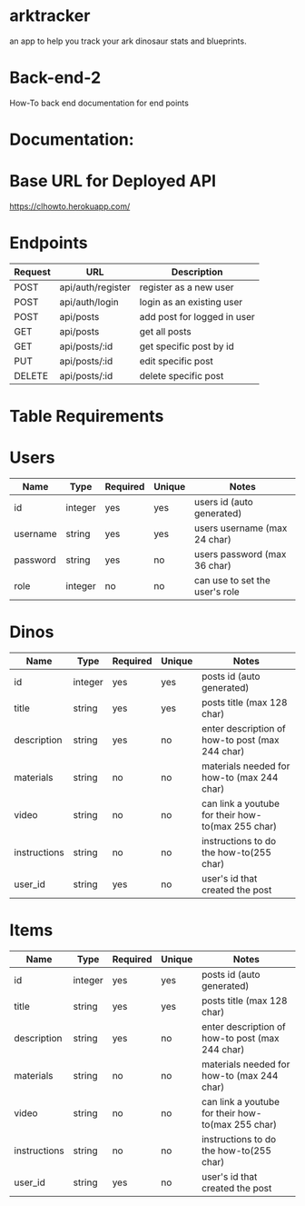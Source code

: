 # arktracker

an app to help you track your ark dinosaur stats and blueprints.

# Back-end-2

How-To back end documentation for end points

# Documentation:

# Base URL for Deployed API

https://clhowto.herokuapp.com/

# Endpoints

| Request | URL               | Description                 |
| ------- | ----------------- | --------------------------- |
| POST    | api/auth/register | register as a new user      |
| POST    | api/auth/login    | login as an existing user   |
| POST    | api/posts         | add post for logged in user |
| GET     | api/posts         | get all posts               |
| GET     | api/posts/:id     | get specific post by id     |
| PUT     | api/posts/:id     | edit specific post          |
| DELETE  | api/posts/:id     | delete specific post        |

# Table Requirements

# Users

| Name     | Type    | Required | Unique | Notes                          |
| -------- | ------- | -------- | ------ | ------------------------------ |
| id       | integer | yes      | yes    | users id (auto generated)      |
| username | string  | yes      | yes    | users username (max 24 char)   |
| password | string  | yes      | no     | users password (max 36 char)   |
| role     | integer | no       | no     | can use to set the user's role |

# Dinos

| Name         | Type    | Required | Unique | Notes                                             |
| ------------ | ------- | -------- | ------ | ------------------------------------------------- |
| id           | integer | yes      | yes    | posts id (auto generated)                         |
| title        | string  | yes      | yes    | posts title (max 128 char)                        |
| description  | string  | yes      | no     | enter description of how-to post (max 244 char)   |
| materials    | string  | no       | no     | materials needed for how-to (max 244 char)        |
| video        | string  | no       | no     | can link a youtube for their how-to(max 255 char) |
| instructions | string  | no       | no     | instructions to do the how-to(255 char)           |
| user_id      | string  | yes      | no     | user's id that created the post                   |

# Items

| Name         | Type    | Required | Unique | Notes                                             |
| ------------ | ------- | -------- | ------ | ------------------------------------------------- |
| id           | integer | yes      | yes    | posts id (auto generated)                         |
| title        | string  | yes      | yes    | posts title (max 128 char)                        |
| description  | string  | yes      | no     | enter description of how-to post (max 244 char)   |
| materials    | string  | no       | no     | materials needed for how-to (max 244 char)        |
| video        | string  | no       | no     | can link a youtube for their how-to(max 255 char) |
| instructions | string  | no       | no     | instructions to do the how-to(255 char)           |
| user_id      | string  | yes      | no     | user's id that created the post                   |
